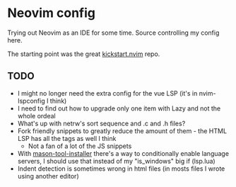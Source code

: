 # Neovim config
Trying out Neovim as an IDE for some time. Source controlling my config here.

The starting point was the great [kickstart.nvim](https://github.com/nvim-lua/kickstart.nvim) repo.

## TODO
- I might no longer need the extra config for the vue LSP (it's in nvim-lspconfig I think)
- I need to find out how to upgrade only one item with Lazy and not the whole ordeal
- What's up with netrw's sort sequence and .c and .h files?
- Fork friendly snippets to greatly reduce the amount of them - the HTML LSP has all the tags as well I think
    - Not a fan of a lot of the JS snippets
- With [mason-tool-installer](https://github.com/WhoIsSethDaniel/mason-tool-installer.nvim) there's a way to conditionally enable language servers, I should use that instead of my "is_windows" big if (lsp.lua) 
- Indent detection is sometimes wrong in html files (in mosts files I wrote using another editor)
